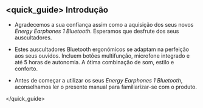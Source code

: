 ## <quick_guide> Introdução

*	Agradecemos a sua confiança assim como a aquisição dos seus novos *Energy Earphones 1 Bluetooth*. Esperamos que desfrute dos seus auscultadores.

*	Estes auscultadores Bluetooth ergonómicos se adaptam na perfeição aos seus ouvidos. Incluem botões multifunção, microfone integrado e até 5 horas de autonomia. A ótima combinação de som, estilo e conforto.

*	Antes de começar a utilizar os seus *Energy Earphones 1 Bluetooth*, aconselhamos ler o presente manual para familiarizar-se com o produto. 

</unique> </quick_guide>
